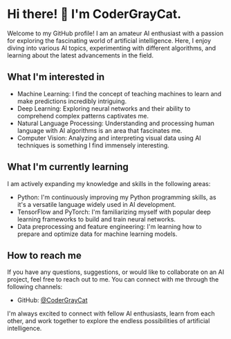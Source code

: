 # Hi there! 👋 I'm CoderGrayCat.

Welcome to my GitHub profile! I am an amateur AI enthusiast with a passion for exploring the fascinating world of artificial intelligence. Here, I enjoy diving into various AI topics, experimenting with different algorithms, and learning about the latest advancements in the field.

## What I'm interested in

- Machine Learning: I find the concept of teaching machines to learn and make predictions incredibly intriguing.
- Deep Learning: Exploring neural networks and their ability to comprehend complex patterns captivates me.
- Natural Language Processing: Understanding and processing human language with AI algorithms is an area that fascinates me.
- Computer Vision: Analyzing and interpreting visual data using AI techniques is something I find immensely interesting.

## What I'm currently learning

I am actively expanding my knowledge and skills in the following areas:

- Python: I'm continuously improving my Python programming skills, as it's a versatile language widely used in AI development.
- TensorFlow and PyTorch: I'm familiarizing myself with popular deep learning frameworks to build and train neural networks.
- Data preprocessing and feature engineering: I'm learning how to prepare and optimize data for machine learning models.

## How to reach me

If you have any questions, suggestions, or would like to collaborate on an AI project, feel free to reach out to me. You can connect with me through the following channels:

- GitHub: [@CoderGrayCat](https://github.com/CoderGrayCat)

I'm always excited to connect with fellow AI enthusiasts, learn from each other, and work together to explore the endless possibilities of artificial intelligence.
